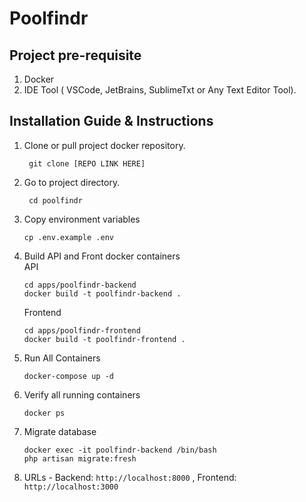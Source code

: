 # Poolfindr

## Project pre-requisite

1. Docker
2. IDE Tool ( VSCode, JetBrains, SublimeTxt or Any Text Editor Tool).

## Installation Guide & Instructions

1. Clone or pull project docker repository.

   ```shell
    git clone [REPO LINK HERE]
   ```

2. Go to project directory.

   ```shell
    cd poolfindr
   ```

3. Copy environment variables

   ```shell
   cp .env.example .env
   ```

4. Build API and Front docker containers \
   API

   ```shell
   cd apps/poolfindr-backend
   docker build -t poolfindr-backend .
   ```

   Frontend

   ```shell
   cd apps/poolfindr-frontend
   docker build -t poolfindr-frontend .
   ```

5. Run All Containers

   ```shell
   docker-compose up -d
   ```

6. Verify all running containers

   ```shell
   docker ps
   ```

7. Migrate database

   ```shell
   docker exec -it poolfindr-backend /bin/bash
   php artisan migrate:fresh
   ```

8. URLs - Backend: `http://localhost:8000` , Frontend: `http://localhost:3000`
